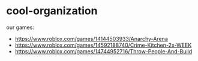 # cool-organization

our games:
- https://www.roblox.com/games/14144503933/Anarchy-Arena
- https://www.roblox.com/games/14592188740/Crime-Kitchen-2x-WEEK
- https://www.roblox.com/games/14744952716/Throw-People-And-Build
